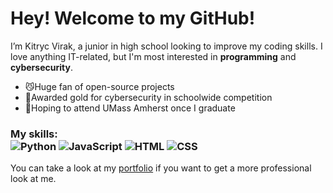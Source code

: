 <h1>Hey! Welcome to my GitHub!</h1>

 I’m Kitryc Virak, a junior in high school looking to improve my coding skills. I love anything IT-related,
 but I'm most interested in **programming** and **cybersecurity**.

- 😼Huge fan of open-source projects
- 🥇Awarded gold for cybersecurity in schoolwide competition
- 🏫Hoping to attend UMass Amherst once I graduate

### My skills: <br/> ![Python](https://img.shields.io/badge/-Python-0077B5?style=flat&logoColor=white&logo=python) ![JavaScript](https://img.shields.io/badge/-JavaScript-ffdd19?style=flat&logoColor=white&logo=javascript) ![HTML](https://img.shields.io/badge/-HTML-ff0d00?style=flat&logoColor=white&logo=html5) ![CSS](https://img.shields.io/badge/-CSS-196eff?style=flat&logoColor=white&logo=css3)

 You can take a look at my [portfolio](https://kitryc.github.io/portfolio/index.html) if you want
 to get a more professional look at me.

<!---
kitryc/kitryc is a ✨ special ✨ repository because its `README.md` (this file) appears on your GitHub profile.
You can click the Preview link to take a look at your changes.
---> 
